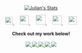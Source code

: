 <p align="center">
  <a href="https://github.com/mavaddat" class="rich-diff-level-one">
    <img src="https://github-readme-stats.vercel.app/api?username=mavaddat&title_color=333&text_color=777" alt="Julian's Stats" >
  </a>
</p>

<p align="center">
  <a href="https://dev.to/mavaddat">
    <img src="https://camo.githubusercontent.com/6bc5e62e0bf5e21ab8054b731540529bbc8e01b3/68747470733a2f2f6432666c746978307632653073622e636c6f756466726f6e742e6e65742f6465762d62616467652e737667" width="24px"/>
  </a>
  &emsp;
  <a href= "https://instagram.com/mavaddatj">
    <img src="https://img.icons8.com/ios-glyphs/256/000000/instagram-new.svg" width="28px"/>
  </a>
  &emsp;
  <a href="https://www.buymeacoffee.com/mavaddat">
    <img src="https://img.icons8.com/ios-glyphs/256/000000/coffee.png" width="30px"/>
  </a> 
  &emsp;
  <a href="https://www.mavaddat.ca">
    <img src="https://img.icons8.com/material/256/000000/globe--v1.png" width="28px"/>
  </a>
  &emsp;
  <a href="https://linkedin.com/in/mavaddat">
    <img src="https://img.icons8.com/ios-filled/256/000000/linkedin.svg" width="26px"/>
  </a>
  <br><br>
  <strong>Check out my work below!</strong>
  <br><br>
  <a href="https://badges.mavaddat.dev">
    <img src="https://img.shields.io/badge/visits/mavaddat/mavaddat?style=flat-square&color=black&logo=github">
  </a>
  <a href="https://badges.mavaddat.dev">
    <img src="https://img.shields.io/badge/years/mavaddat?style=flat-square&color=black&logo=github">
  </a>
  <a href="https://badges.mavaddat.dev">
    <img src="https://img.shields.io/badge/repos/mavaddat?style=flat-square&color=black&logo=github">
  </a>
  <a href="https://badges.mavaddat.dev">
    <img src="https://img.shields.io/badge/gists/mavaddat?style=flat-square&color=black&logo=github">
  </a>
  <a href="https://badges.mavaddat.dev">
    <img src="https://img.shields.io/badge/commits/monthly/mavaddat?style=flat-square&color=black&logo=github">
  </a>
</p>
